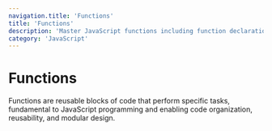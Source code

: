 ```yaml
---
navigation.title: 'Functions'
title: 'Functions'
description: 'Master JavaScript functions including function declarations, expressions, arrow functions, higher-order functions, and functional programming concepts.'
category: 'JavaScript'
---
```


# Functions

Functions are reusable blocks of code that perform specific tasks, fundamental to JavaScript programming and enabling code organization, reusability, and modular design.

